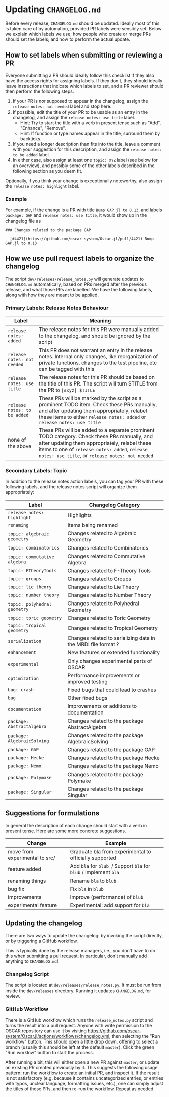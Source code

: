 # Updating `CHANGELOG.md`

Before every release, `CHANGELOG.md` should be updated. Ideally most of this is taken care of
by automation, provided PR labels were sensibly set. Below we explain which
labels we use; how people who create or merge PRs should set the labels; and how to
perform the actual update.

## How to set labels when submitting or reviewing a PR

Everyone submitting a PR should ideally follow this checklist if they also have the access
rights for assigning labels. If they don't, they should ideally leave instructions that
indicate which labels to set, and a PR reviewer should then perform the following steps.

1. If your PR is *not* supposed to appear in the changelog, assign the `release notes: not needed` label and stop here.
2. If possible, edit the title of your PR to be usable as an entry in the changelog, and assign the `release notes: use title` label.
   - Hint: Try to start the title with a verb in present tense such as "Add", "Enhance", "Remove".
   - Hint: If function or type names appear in the title, surround them by backticks.
3. If you need a longer description than fits into the title, leave a comment with your suggestion
   for this description, and assign the `release notes: to be added` label.
4. In either case, also assign at least one `topic: XYZ` label (see below for an overview),
   and possibly some of the other labels described in the following section as you deem fit.

Optionally, if you think your change is exceptionally noteworthy, also assign the
`release notes: highlight` label.

### Example

For example, if the change is a PR with title `Bump GAP.jl to 0.13`, and labels `package: GAP` and
`release notes: use title`, it would show up in the changelog file as

    ### Changes related to the package GAP

    - [#4421](https://github.com/oscar-system/Oscar.jl/pull/4421) Bump GAP.jl to 0.13


## How we use pull request labels to organize the changelog

The script `dev/releases/release_notes.py` will generate updates to `CHANGELOG.md`
automatically, based on PRs merged after the previous release, and what those PRs are
labelled. We have the following labels, along with how they are meant to be applied.

### Primary Labels: Release Notes Behaviour

| Label | Meaning |
|-------|---------|
| `release notes: added`        | The release notes for this PR were manually added to the changelog, and should be ignored by the script |
| `release notes: not needed`   | This PR does not warrant an entry in the release notes. Internal only changes, like reorganization of private functions, changes to the test pipeline, etc can be tagged with this |
| `release notes: use title`    | The release notes for this PR should be based on the title of this PR. The script will turn \$TITLE from the PR to `[#xyz] $TITLE` |
| `release notes: to be added`  | These PRs will be marked by the script as a prominent TODO item. Check these PRs manually, and after updating them appropriately, relabel these items to either `release notes: added` or `release notes: use title` |
| none of the above             | These PRs will be added to a separate prominent TODO category. Check these PRs manually, and after updating them appropriately, relabel these items to one of `release notes: added`, `release notes: use title`, or `release notes: not needed` |

### Secondary Labels: Topic

In addition to the release notes action labels, you can tag your PR with these following
labels, and the release notes script will organize them appropriately:

| Label                         | Changelog Category |
|-------------------------------|--------------------|
| `release notes: highlight`    | Highlights |
| `renaming`                    | Items being renamed |
| `topic: algebraic geometry`   | Changes related to Algebraic Geometry |
| `topic: combinatorics`        | Changes related to Combinatorics |
| `topic: commutative algebra`  | Changes related to Commutative Algebra |
| `topic: FTheoryTools`         | Changes related to F-Theory Tools |
| `topic: groups`               | Changes related to Groups |
| `topic: lie theory`           | Changes related to Lie Theory |
| `topic: number theory`        | Changes related to Number Theory |
| `topic: polyhedral geometry`  | Changes related to Polyhedral Geometry |
| `topic: toric geometry `      | Changes related to Toric Geometry |
| `topic: tropical geometry`    | Changes related to Tropical Geometry |
| `serialization`               | Changes related to serializing data in the MRDI file format ? |
| `enhancement`                 | New features or extended functionality |
| `experimental`                | Only changes experimental parts of OSCAR |
| `optimization`                | Performance improvements or improved testing |
| `bug: crash`                  | Fixed bugs that could lead to crashes |
| `bug`                         | Other fixed bugs |
| `documentation`               | Improvements or additions to documentation |
| `package: AbstractAlgebra`    | Changes related to the package AbstractAlgebra |
| `package: AlgebraicSolving`   | Changes related to the package AlgebraicSolving |
| `package: GAP`                | Changes related to the package GAP |
| `package: Hecke`              | Changes related to the package Hecke |
| `package: Nemo`               | Changes related to the package Nemo |
| `package: Polymake`           | Changes related to the package Polymake |
| `package: Singular`           | Changes related to the package Singular |

## Suggestions for formulations

In general the description of each change should start with a verb in present
tense. Here are some more concrete suggestions.

| Change                        | Example |
|-------------------------------|--------------------|
| move from experimental to src/ | Graduate bla from experimental to officially supported |
| feature added                 | Add `bla` for `blub `/ Support `bla` for `blub` / Implement `bla`
| renaming things               | Rename `bla` to `blub`
| bug fix                       | Fix `bla` in `blub`
| improvements                  | Improve (performance) of `blub`
| experimental feature          | Experimental: add support for `bla`

## Updating the changelog

There are two ways to update the changelog: by invoking the script directly, or by triggering
a GitHub workflow.

This is typically done by the release managers, i.e., you don't have to do this when
submitting a pull request. In particular, don't manually add anything to `CHANGELOG.md`!

### Changelog Script

The script is located at `dev/releases/release_notes.py`. It must be run from
inside the `dev/releases` directory. Running it updates `CHANGELOG.md`, for review.

### GitHub Workflow

There is a GitHub workflow which runs the `release_notes.py` script and turns the result
into a pull request. Anyone with write permission to the OSCAR repository can use it by
visiting <https://github.com/oscar-system/Oscar.jl/actions/workflows/changelog.yml>, then
selecting the "Run workflow" button. This should open a little drop down, offering to
select a branch (usually this should be left at the default `master`). Click the green
"Run worklow" button to start the process.

After running a bit, this will either open a new PR against `master`, or update an
existing PR created previously by it. This suggests the following usage pattern: run the
workflow to create an initial PR, and inspect it. If the result is not satisfactory (e.g.
because it contains uncategorized entries, or entries with typos, unclear language,
formatting issues, etc.), one can simply adjust the titles of those PRs, and then re-run
the workflow. Repeat as needed.
